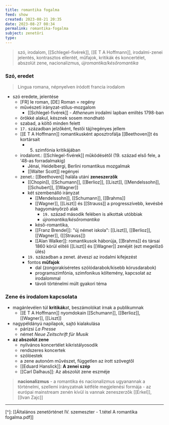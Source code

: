```yaml
---
title: romantika fogalma
feed: show
created: 2023-08-21 20:35
date: 2023-08-27 08:34
permalink: romantika-fogalma
subject: zenetöri
type: 
---
```


> szó, irodalom, [[Schlegel-fivérek]], [[E T A Hoffmann]], irodalmi-zenei jelentés, kontrasztos ellentét, műfajok, kritikák és koncertélet, abszolút zene, nacionalizmus, *újromantika/későromantika*

### Szó, eredet

> Lingua romana, népnyelven íródott francia irodalom
- szó eredete, jelentése
	- [FR] le roman, [DE] Roman = regény
	- művészeti irányzat-stílus-mozgalom
		- [[Schlegel-fivérek]] - *Atheneum* irodalmi lapban említés 1798-ban
	- örökké alakul, késznek sosem mondható
	- szabad, a költő minden felett
	- `17.` században jelzőként, festői táj/regényes jellem
	- [[E T A Hoffmann]] romantikusként aposztrofálja [[Beethoven]]t és kortársait
		- 5. szimfónia kritikájában
	- irodalomt.: [[Schlegel-fivérek]] működésétől (19. század első fele, a '48-as forradalmakig)
		- Jénai, Heidelbergi, Berlini romantikus mozgalmak
		- [[Walter Scott]] regényei
	- zenet.: [[Beethoven]] halála utáni **zeneszerzők**
		- [[Chopin]], [[Schumann]], [[Berlioz]], [[Liszt]], [[Mendelssohn]], [[Schubert]], [[Wagner]]
		- két szembenálló irányzat
			- [[Mendelssohn]], [[Schumann]], [[Brahms]]
			- [[Wagner]], [[Liszt]] és [[Strauss]] a progresszívebb, kevésbé hagyományőrző alak
				- `19.` század második felében is alkottak utóbbiak
				- *újromantika/későromantika*
			- késő-romantika, 
			- [[Franz Brendel]]: "új német iskola": [[Liszt]], [[Berlioz]], [[Wagner]], ([[Strauss]])
			- [[Alan Walker]]: romantikusok háborúja, [[Brahms]] és társai 1860 körül elítéli [[Liszt]] és [[Wagner]] zenéjét (ezt megelőző ülés)
		- `19.` században a zenet. átveszi az irodalmi kifejezést
		- fontos **műfajok**
			- dal (zongorakíséretes szólódarabok/kisebb kórusdarabok)
			- programszimfónia, szimfonikus költemény, kapcsolat az irodalommal
			- távoli történelmi múlt gyakori téma

### Zene és irodalom kapcsolata

- magánlevélen túl **kritikák**at, beszámolókat írnak a publikumnak
	- [[E T A Hoffmann]] nyomdokain [[Schumann]], [[Berlioz]], [[Wagner]], [[Liszt]]
- nagypéldányú napilapok, sajtó kialakulása
	- párizsi *La Presse*
	- német *Neue Zeitschrift für Musik*
- **az abszolút zene**
	- nyilvános koncertélet kikristályosodik
	- rendszeres koncertek
	- szólóestek
	- a zene autonóm művészet, független az írott szövegtől
	- [[Eduard Hanslick]]: **A zenei szép**
	- [[Carl Dalhaus]]: Az abszolút zene eszméje

> **nacionalizmus**
	- a romantika és nacionalizmus ugyanannak a történelmi, szellemi irányzatnak kétféle megjelenési formája
	- az európai mainstream zenén kívül is vannak zeneszerzők [[Erkel]], [[Ivan Zajc]]

---
[^]: [[Általános zenetörténet IV. szemeszter - 1.tétel A romantika fogalma.pdf]]